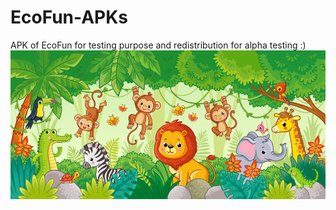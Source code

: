 # EcoFun-APKs
APK of EcoFun for testing purpose and redistribution for alpha testing :)
![Jungle](https://github.com/TechEcoSafari/EcoFun-APKs/raw/master/NzPDYmPtL6.jpg)
